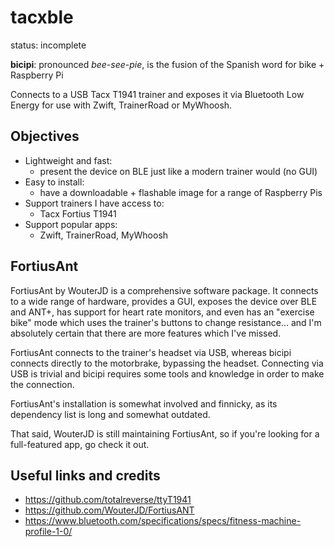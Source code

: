 # tacxble

status: incomplete

**bicipi**: pronounced _bee-see-pie_, is the fusion of the Spanish word for bike + Raspberry Pi

Connects to a USB Tacx T1941 trainer and exposes it via Bluetooth Low Energy for use with Zwift, TrainerRoad or MyWhoosh.

## Objectives

* Lightweight and fast:
	* present the device on BLE just like a modern trainer would (no GUI)
* Easy to install:
	* have a downloadable + flashable image for a range of Raspberry Pis
* Support trainers I have access to:
	* Tacx Fortius T1941
* Support popular apps:
	* Zwift, TrainerRoad, MyWhoosh

## FortiusAnt

FortiusAnt by WouterJD is a comprehensive software package. It connects to a wide range of hardware, provides a GUI, exposes the device over BLE and ANT+, has support for heart rate monitors, and even has an "exercise bike" mode which uses the trainer's buttons to change resistance... and I'm absolutely certain that there are more features which I've missed.

FortiusAnt connects to the trainer's headset via USB, whereas bicipi connects directly to the motorbrake, bypassing the headset. Connecting via USB is trivial and bicipi requires some tools and knowledge in order to make the connection.

FortiusAnt's installation is somewhat involved and finnicky, as its dependency list is long and somewhat outdated.

That said, WouterJD is still maintaining FortiusAnt, so if you're looking for a full-featured app, go check it out.

## Useful links and credits

* https://github.com/totalreverse/ttyT1941
* https://github.com/WouterJD/FortiusANT
* https://www.bluetooth.com/specifications/specs/fitness-machine-profile-1-0/